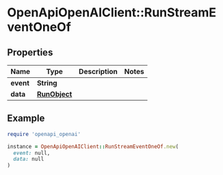 # OpenApiOpenAIClient::RunStreamEventOneOf

## Properties

| Name | Type | Description | Notes |
| ---- | ---- | ----------- | ----- |
| **event** | **String** |  |  |
| **data** | [**RunObject**](RunObject.md) |  |  |

## Example

```ruby
require 'openapi_openai'

instance = OpenApiOpenAIClient::RunStreamEventOneOf.new(
  event: null,
  data: null
)
```

